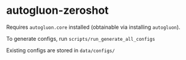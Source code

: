# autogluon-zeroshot

Requires `autogluon.core` installed (obtainable via installing `autogluon`).

To generate configs, run `scripts/run_generate_all_configs`

Existing configs are stored in `data/configs/`